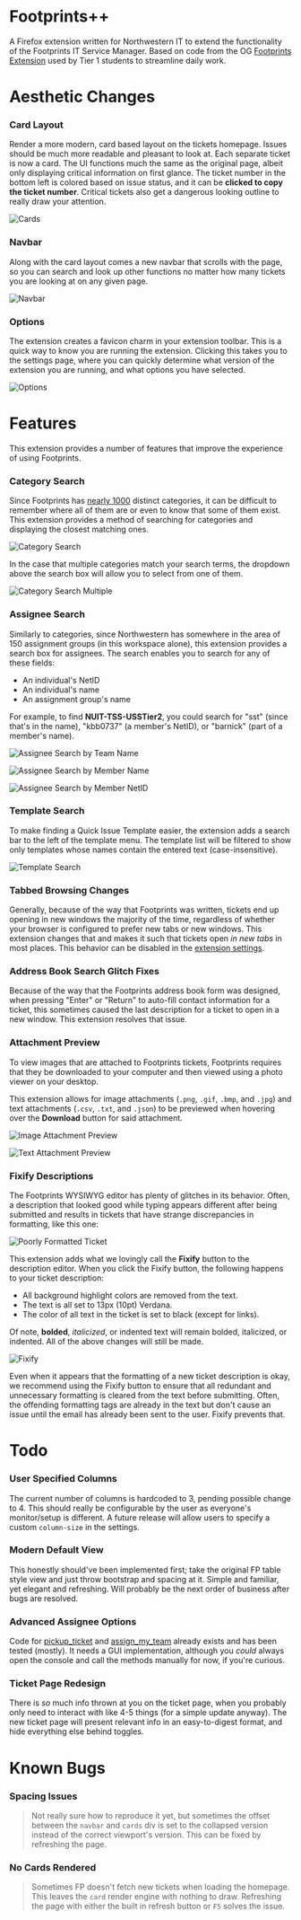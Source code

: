 # Footprints++
A Firefox extension written for Northwestern IT to extend the functionality of the Footprints IT Service Manager. Based on code from the OG [Footprints Extension](https://github.com/mattryczek/footprints-extension) used by Tier 1 students to streamline daily work.

# Aesthetic Changes

### Card Layout
Render a more modern, card based layout on the tickets homepage. Issues should be much more readable and pleasant to look at. Each
separate ticket is now a card. The UI functions much the same as the original page, albeit only displaying critical information on first glance.
The ticket number in the bottom left is colored based on issue status, and it can be **clicked to copy the ticket number**. Critical tickets also get a dangerous looking outline to really draw your attention.

![Cards](../media/Cards.png?raw=true)

### Navbar 

Along with the card layout comes a new navbar that scrolls with the page, so you can search and look up other functions no matter how many tickets you are looking at on any given page. 

![Navbar](../media/Navbar.png?raw=true)

### Options

The extension creates a favicon charm in your extension toolbar. This is a quick way to know you are running the extension. Clicking this takes you to the settings page, where you can quickly determine what version of the extension you are running, and what options you have selected.

![Options](../media/Options.png?raw=true)

# Features
This extension provides a number of features that improve the experience of using Footprints.

### Category Search
Since Footprints has [nearly 1000](https://kb.northwestern.edu/internal/87181) distinct categories, it can be difficult to
remember where all of them are or even to know that some of them exist. This extension provides a method of searching for
categories and displaying the closest matching ones.

![Category Search](https://imgur.com/WJ2kbTn.jpg)

In the case that multiple categories match your search terms, the dropdown above the search box will allow you to select from
one of them.

![Category Search Multiple](https://imgur.com/PFkNn2r.jpg)

### Assignee Search
Similarly to categories, since Northwestern has somewhere in the area of 150 assignment groups (in this workspace alone),
this extension provides a search box for assignees. The search enables you to search for any of these fields:
* An individual's NetID
* An individual's name
* An assignment group's name

For example, to find **NUIT-TSS-USSTier2**, you could search for "sst" (since that's in the name), "kbb0737" (a member's NetID),
or "barnick" (part of a member's name).

![Assignee Search by Team Name](https://imgur.com/Txh81Ji.jpg)

![Assignee Search by Member Name](https://imgur.com/lahPuZG.jpg)

![Assignee Search by Member NetID](https://imgur.com/wavaW6E.jpg)

### Template Search
To make finding a Quick Issue Template easier, the extension adds a search bar to the left of the template menu. The template list will be
filtered to show only templates whose names contain the entered text (case-insensitive).

![Template Search](https://imgur.com/XfrBSV2.jpg)

### Tabbed Browsing Changes
Generally, because of the way that Footprints was written, tickets end up opening in new windows the majority of the time,
regardless of whether your browser is configured to prefer new tabs or new windows. This extension changes that and makes it
such that tickets open *in new tabs* in most places. This behavior can be disabled in the [extension settings](chrome://extensions/?options=bhcajiiignledggebpaalkpcccbjohhc).

### Address Book Search Glitch Fixes
Because of the way that the Footprints address book form was designed, when pressing "Enter" or "Return" to auto-fill contact
information for a ticket, this sometimes caused the last description for a ticket to open in a new window. This extension resolves
that issue.

### Attachment Preview
To view images that are attached to Footprints tickets, Footprints requires that they be downloaded to your computer and then viewed
using a photo viewer on your desktop.

This extension allows for image attachments (`.png`, `.gif`, `.bmp`, and `.jpg`) and text attachments (`.csv`, `.txt`, and `.json`) to be previewed when hovering over the **Download** button for said attachment.

 ![Image Attachment Preview](https://imgur.com/4AmptLN.jpg)

 ![Text Attachment Preview](https://imgur.com/0QcwTuM.jpg)

### Fixify Descriptions
The Footprints WYSIWYG editor has plenty of glitches in its behavior. Often, a description that looked good while typing appears different
after being submitted and results in tickets that have strange discrepancies in formatting, like this one:

![Poorly Formatted Ticket](https://imgur.com/ujxhjEj.jpg)

This extension adds what we lovingly call the **Fixify** button to the description editor. When you click the Fixify button, the following
happens to your ticket description:
* All background highlight colors are removed from the text.
* The text is all set to 13px (10pt) Verdana.
* The color of all text in the ticket is set to black (except for links).

Of note, **bolded**, *italicized*, or indented text will remain bolded, italicized, or indented. All of the above changes will still be made.

![Fixify](https://imgur.com/xlVx6DD.jpg)

Even when it appears that the formatting of a new ticket description is okay, we recommend using the Fixify button to ensure that all redundant
and unnecessary formatting is cleared from the text before submitting. Often, the offending formatting tags are already in the text but don't
cause an issue until the email has already been sent to the user. Fixify prevents that.

# Todo

### User Specified Columns

The current number of columns is hardcoded to 3, pending possible change to 4. This should really be configurable by the user as everyone's monitor/setup is different.  A future release will allow users to specify a custom  `column-size` in the settings.

### Modern Default View

This honestly should've been implemented first; take the original FP table style view and just throw bootstrap and spacing at it. Simple and familiar, yet elegant and refreshing. Will probably be the next order of business after bugs are resolved.

### Advanced Assignee Options

Code for [pickup_ticket](https://github.com/mattryczek/fpext-quantum/blob/2f7d9881d9b6cf5448985e3d281d3c1ec75cd8ee/js/assignees.js#L87-L101) and [assign_my_team](https://github.com/mattryczek/fpext-quantum/blob/2f7d9881d9b6cf5448985e3d281d3c1ec75cd8ee/js/assignees.js#L103-L121) already exists and has been tested (mostly). It needs a GUI implementation, although you _could_ always open the console and call the methods manually for now, if you're curious.

### Ticket Page Redesign

There is _so_ much info thrown at you on the ticket page, when you probably only need to interact with like 4-5 things (for a simple update anyway). The new ticket page will present relevant info in an easy-to-digest format, and hide everything else behind toggles. 

# Known Bugs

### Spacing Issues

>Not really sure how to reproduce it yet, but sometimes the offset between the `navbar` and `cards` div is set to the collapsed version instead of the correct viewport's version. This can be fixed by refreshing the page.

### No Cards Rendered

>Sometimes FP doesn't fetch new tickets when loading the homepage. This leaves the `card` render engine with nothing to draw. Refreshing the page with either the built in refresh button or `F5` solves the issue.